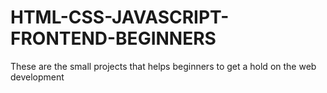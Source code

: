 # HTML-CSS-JAVASCRIPT-FRONTEND-BEGINNERS
These are the small projects that helps beginners to get a hold on the web development
